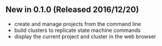 ## New in 0.1.0 (Released 2016/12/20)

* create and manage projects from the command line
* build clusters to replicate state machine commands
* display the current project and cluster in the web browser
